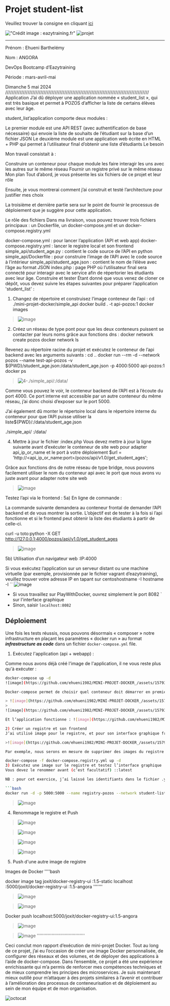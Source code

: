 # Projet student-list

Veuillez trouver la consigne en cliquant [ici](https://github.com/diranetafen/student-list.git "ici")

!["Crédit image : eazytraining.fr"](https://eazytraining.fr/wp-content/uploads/2020/04/pozos-logo.png) ![projet](https://user-images.githubusercontent.com/18481009/84582395-ba230b00-adeb-11ea-9453-22ed1be7e268.jpg)

------------
Prénom : Ehueni Barthelémy

Nom : ANGORA

 DevOps Bootcamp d’Eazytraining

Période : mars-avril-mai

Dimanche 5 mai 2024
//////////////////////////////////////////////////////////////////////////////////////////
Application
J’ai dû déployer une application nommée « student_list », qui est très basique et permet à POZOS d’afficher la liste de certains élèves avec leur âge.

student_list’application comporte deux modules :

Le premier module est une API REST (avec authentification de base nécessaire) qui envoie la liste de souhaits de l’étudiant sur la base d’un fichier JSON
Le deuxième module est une application web écrite en HTML + PHP qui permet à l’utilisateur final d’obtenir une liste d’étudiants
Le besoin

Mon travail consistait à :

Construire un conteneur pour chaque module
les faire interagir les uns avec les autres sur le même réseau
Fournir un registre privé sur le même réseau
Mon plan
Tout d’abord, je vous présente les six fichiers de ce projet et leur rôle

Ensuite, je vous montrerai comment j’ai construit et testé l’architecture pour justifier mes choix

La troisième et dernière partie sera sur le point de fournir le processus de déploiement que je suggère pour cette application.

Le rôle des fichiers
Dans ma livraison, vous pouvez trouver trois fichiers principaux : un Dockerfile, un docker-compose.yml et un docker-compose.registry.yml

docker-compose.yml : pour lancer l’application (API et web app)
docker-compose.registry.yml : lancer le registre local et son frontend
simple_api/student_age.py : contient le code source de l’API en python
simple_api/Dockerfile : pour construire l’image de l’API avec le code source à l’intérieur
simple_api/student_age.json : contient le nom de l’élève avec l’âge au format JSON
index.php : page PHP où l’utilisateur final sera connecté pour interagir avec le service afin de répertorier les étudiants avec leur âge.
Construire et tester
Étant donné que vous venez de cloner ce dépôt, vous devez suivre les étapes suivantes pour préparer l’application 'student_list' :

1) Changez de répertoire et construisez l’image conteneur de l’api :
cd ./mini-projet-docker/simple_api
docker build . -t api-pozos:1
docker images
> ![image](https://github.com/ehueni1982/MINI-PROJET-DOCKER_/assets/157939806/fab442f5-8f66-4c87-ba9a-388914ae2199)

2) Créez un réseau de type pont pour que les deux conteneurs puissent se contacter par leurs noms grâce aux fonctions dns :
docker network create pozos
docker network ls

Revenez au répertoire racine du projet et exécutez le conteneur de l’api backend avec les arguments suivants :
cd ..
docker run --rm -d --network pozos --name test-api-pozos -v ${PWD}/student_age.json:/data/student_age.json -p 4000:5000 api-pozos:1
docker ps
> ![4-./simple_api/:/data/](https://user-images.githubusercontent.com/101605739/224589839-7a5d47e6-fdff-40e4-a803-99ebc9d70b03.png)

Comme vous pouvez le voir, le conteneur backend de l’API est à l’écoute du port 4000. Ce port interne est accessible par un autre conteneur du même réseau, j’ai donc choisi d’exposer sur le port 5000.

J’ai également dû monter le répertoire local dans le répertoire interne du conteneur pour que l’API puisse utiliser la liste${PWD}/:/data/student_age.json

./simple_api/ :/data/

4) Mettre à jour le fichier :index.php
Vous devez mettre à jour la ligne suivante avant d’exécuter le conteneur de site web pour adapter api_ip_or_name et le port à votre déploiement  $url = 'http://<api_ip_or_name:port>/pozos/api/v1.0/get_student_ages';

Grâce aux fonctions dns de notre réseau de type bridge, nous pouvons facilement utiliser le nom du conteneur api avec le port que nous avons vu juste avant pour adapter notre site web

> ![image](https://github.com/ehueni1982/MINI-PROJET-DOCKER_/assets/157939806/1e5c98c9-1de4-4a93-9b54-fe36692b20d1)

Testez l’api via le frontend :
5a) En ligne de commande :

La commande suivante demandera au conteneur frontal de demander l’API backend et de vous montrer la sortie. L’objectif est de tester à la fois si l’api fonctionne et si le frontend peut obtenir la liste des étudiants à partir de celle-ci.

curl -u toto:python -X GET http://127.0.0.1:4000/pozos/api/v1.0/get_student_ages
> ![image](https://github.com/ehueni1982/MINI-PROJET-DOCKER_/assets/157939806/1c7471cb-edd5-4188-b6aa-94140f9e857c)

5b) Utilisation d’un navigateur web :IP:4000

Si vous exécutez l’application sur un serveur distant ou une machine virtuelle (par exemple, provisionnée par le fichier vagrant d’eazytraining), veuillez trouver votre adresse IP en tapant sur centoshostname -I
hostname -I
``
![image](https://github.com/ehueni1982/MINI-PROJET-DOCKER_/assets/157939806/8d7e1bf1-ec0b-4cf5-8b92-9bea54491624)

- Si vous travaillez sur PlayWithDocker, ouvrez simplement le port 8082 ` sur l'interface graphique
- Sinon, saisir `localhost:8082`

## Déploiement

Une fois les tests réussis, nous pouvons désormais « composer » notre infrastructure en plaçant les paramètres « docker run » au format ***infrastructure as code*** dans un fichier `docker-compose.yml` file.

1) Exécutez l'application (api + webapp) :

Comme nous avons déjà créé l'image de l'application, il ne vous reste plus qu'à exécuter :

```bash
docker-compose up -d
![image](https://github.com/ehueni1982/MINI-PROJET-DOCKER_/assets/157939806/a4723207-87f5-422d-8518-8eea86eb9839)

Docker-compose permet de choisir quel conteneur doit démarrer en premier. Le conteneur d’api sera le premier car j’ai spécifié que l’application web.depends_on:

> ![image](https://github.com/ehueni1982/MINI-PROJET-DOCKER_/assets/157939806/df3e9312-7cc2-4a28-878c-e169fb2d2bb7)
> 
![image](https://github.com/ehueni1982/MINI-PROJET-DOCKER_/assets/157939806/0e4e15cc-50aa-4199-a940-89fed442a682)

Et l’application fonctionne : ![image](https://github.com/ehueni1982/MINI-PROJET-DOCKER_/assets/157939806/241aa70a-0bb9-42e5-a4ca-0c0ea22e6008)

2) Créer un registre et son frontend
J’ai utilisé image pour le registre, et pour son interface graphique frontale et passé quelques variables d’environnement :registry:2joxit/docker-registry-ui:static

>![image](https://github.com/ehueni1982/MINI-PROJET-DOCKER_/assets/157939806/264a171e-825a-428c-ac83-0400157ffb28)

Par exemple, nous serons en mesure de supprimer des images du registre via l’interface graphique.

docker-compose -f docker-compose.registry.yml up -d
3) Exécutez une image sur le registre et testez l’interface graphique
Vous devez le renommer avant (c’est facultatif) ::latest

NB : pour cet exercice, j’ai laissé les identifiants dans le fichier .yml.

```bash
docker run -d -p 5000:5000 --name registry-pozos --network student-list_api-pozos registry:2
```
>![image](https://github.com/ehueni1982/MINI-PROJET-DOCKER_/assets/157939806/ea0feac3-dcd2-4a48-ae73-6f37a537ab32)

4) Renommage le registre et Push

>![image](https://github.com/ehueni1982/MINI-PROJET-DOCKER_/assets/157939806/ec34e0aa-ff95-4e26-8810-a8fbe5fd0b08)

  
>![image](https://github.com/ehueni1982/MINI-PROJET-DOCKER_/assets/157939806/d733e7db-b056-495c-bff5-e29f17d48bf1)


> ![image](https://github.com/ehueni1982/MINI-PROJET-DOCKER_/assets/157939806/715bce28-2e53-49a8-a39d-2116fcb763f6)
> 


> ![image](https://github.com/ehueni1982/MINI-PROJET-DOCKER_/assets/157939806/180e0814-f033-4120-adda-3fe1209a1b2c)

5) Push d'une autre image de registre

Images de Docker
''''bash

docker image tag joxit/docker-registry-ui :1.5-static localhost :5000/joxit/docker-registry-ui :1.5-angora
'''''''
>![image](https://github.com/ehueni1982/MINI-PROJET-DOCKER_/assets/157939806/f009a6a3-314f-4275-8e61-e505197818bf)

>![image](https://github.com/ehueni1982/MINI-PROJET-DOCKER_/assets/157939806/e3aa2128-a23f-430b-b64b-23e1bc22fe17)

Docker push localhost:5000/joxit/docker-registry-ui:1.5-angora
>![image](https://github.com/ehueni1982/MINI-PROJET-DOCKER_/assets/157939806/db147d9a-e431-4332-8439-f6bfd1d52133)

>![image](https://github.com/ehueni1982/MINI-PROJET-DOCKER_/assets/157939806/f7ecd30d-1b17-421e-a646-60757faab9ec)
''''''''''''''''''''''''''''''''''''

Ceci conclut mon rapport d’exécution de mini-projet Docker.
Tout au long de ce projet, j’ai eu l’occasion de créer une image Docker personnalisée, de configurer des réseaux et des volumes, et de déployer des applications à l’aide de docker-compose. Dans l’ensemble, ce projet a été une expérience enrichissante qui m’a permis de renforcer mes compétences techniques et de mieux comprendre les principes des microservices. Je suis maintenant mieux outillé pour m’attaquer à des projets similaires à l’avenir et contribuer à l’amélioration des processus de conteneurisation et de déploiement au sein de mon équipe et de mon organisation.

![octocat](https://myoctocat.com/assets/images/base-octocat.svg) 
